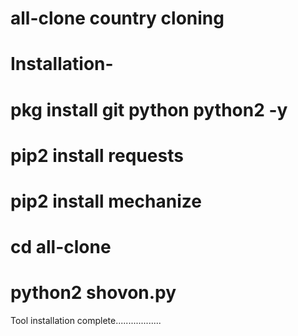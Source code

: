 # all-clone country cloning

# Installation-

# pkg install git python python2 -y

# pip2 install requests

# pip2 install mechanize

# cd all-clone

# python2 shovon.py

Tool installation complete..................
